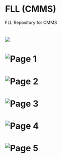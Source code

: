 # FLL (CMMS)
FLL Repository for CMMS
# ![](https://github.com/SaharshSS/FLL-CMMS-/blob/main/RoboRoosters/Robot%20Animation.gif)
# ![Page 1](RoboRoosters/Innovation/1.png)
# ![Page 2](RoboRoosters/Innovation/2.png)
# ![Page 3](RoboRoosters/Innovation/3.png)
# ![Page 4](RoboRoosters/Innovation/4.png)
# ![Page 5](RoboRoosters/Innovation/5.png)
